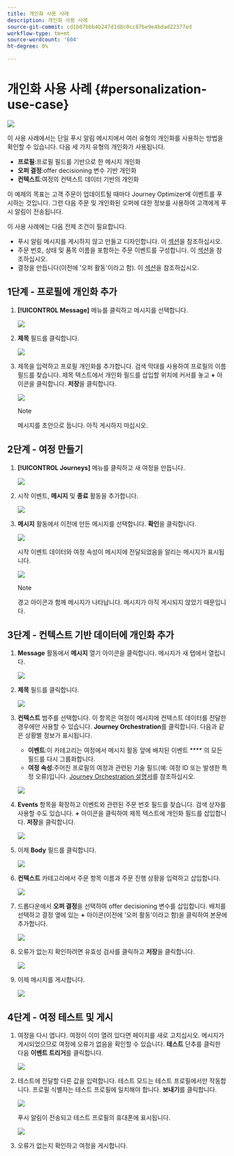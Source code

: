 ```yaml
---
title: 개인화 사용 사례
description: 개인화 사용 사례
source-git-commit: cd1b07bbb4b247d1d8c0cc87be9e4bdad22377ed
workflow-type: tm+mt
source-wordcount: '604'
ht-degree: 0%

---
```



# 개인화 사용 사례 {#personalization-use-case}

![](../assets/do-not-localize/badge.png)

이 사용 사례에서는 단일 푸시 알림 메시지에서 여러 유형의 개인화를 사용하는 방법을 확인할 수 있습니다. 다음 세 가지 유형의 개인화가 사용됩니다.

* **프로필**:프로필 필드를 기반으로 한 메시지 개인화
* **오퍼 결정**:offer decisioning 변수 기반 개인화
* **컨텍스트**:여정의 컨텍스트 데이터 기반의 개인화

이 예제의 목표는 고객 주문이 업데이트될 때마다 Journey Optimizer에 이벤트를 푸시하는 것입니다. 그런 다음 주문 및 개인화된 오퍼에 대한 정보를 사용하여 고객에게 푸시 알림이 전송됩니다.

이 사용 사례에는 다음 전제 조건이 필요합니다.

* 푸시 알림 메시지를 게시하지 않고 만들고 디자인합니다. 이 [섹션](../create-message.md)을 참조하십시오.
* 주문 번호, 상태 및 품목 이름을 포함하는 주문 이벤트를 구성합니다. 이 [섹션](../event/about-events.md)을 참조하십시오.
* 결정을 만듭니다(이전에 &#39;오퍼 활동&#39;이라고 함). 이 [섹션](../offers/offer-activities/create-offer-activities.md)을 참조하십시오.

## 1단계 - 프로필에 개인화 추가

1. **[!UICONTROL Message]** 메뉴를 클릭하고 메시지를 선택합니다.

   ![](assets/perso-uc.png)

1. **제목** 필드를 클릭합니다.

   ![](assets/perso-uc2.png)

1. 제목을 입력하고 프로필 개인화를 추가합니다. 검색 막대를 사용하여 프로필의 이름 필드를 찾습니다. 제목 텍스트에서 개인화 필드를 삽입할 위치에 커서를 놓고 **+** 아이콘을 클릭합니다. **저장**&#x200B;을 클릭합니다.

   ![](assets/perso-uc3.png)

   >[!NOTE]
   >
   >메시지를 초안으로 둡니다. 아직 게시하지 마십시오.

## 2단계 - 여정 만들기

1. **[!UICONTROL Journeys]** 메뉴를 클릭하고 새 여정을 만듭니다.

   ![](assets/perso-uc4.png)

1. 시작 이벤트, **메시지** 및 **종료** 활동을 추가합니다.

   ![](assets/perso-uc5.png)

1. **메시지** 활동에서 이전에 만든 메시지를 선택합니다. **확인**&#x200B;을 클릭합니다.

   ![](assets/perso-uc6.png)

   시작 이벤트 데이터와 여정 속성이 메시지에 전달되었음을 알리는 메시지가 표시됩니다.

   ![](assets/perso-uc7.png)

   >[!NOTE]
   >
   >경고 아이콘과 함께 메시지가 나타납니다. 메시지가 아직 게시되지 않았기 때문입니다.

## 3단계 - 컨텍스트 기반 데이터에 개인화 추가

1. **Message** 활동에서 **메시지** 열기 아이콘을 클릭합니다. 메시지가 새 탭에서 열립니다.

   ![](assets/perso-uc8.png)

1. **제목** 필드를 클릭합니다.

   ![](assets/perso-uc9.png)

1. **컨텍스트** 범주를 선택합니다. 이 항목은 여정이 메시지에 컨텍스트 데이터를 전달한 경우에만 사용할 수 있습니다. **Journey Orchestration**&#x200B;를 클릭합니다. 다음과 같은 상황별 정보가 표시됩니다.

   * **이벤트**:이 카테고리는 여정에서 메시지 활동 앞에 배치된 이벤트 **** 의 모든 필드를 다시 그룹화합니다.
   * **여정 속성**:주어진 프로필의 여정과 관련된 기술 필드(예: 여정 ID 또는 발생한 특정 오류)입니다. [Journey Orchestration 설명서](https://experienceleague.adobe.com/docs/journeys/using/building-advanced-conditions-journeys/syntax/journey-properties.html#building-advanced-conditions-journeys)를 참조하십시오.

   ![](assets/perso-uc10.png)

1. **Events** 항목을 확장하고 이벤트와 관련된 주문 번호 필드를 찾습니다. 검색 상자를 사용할 수도 있습니다. **+** 아이콘을 클릭하여 제목 텍스트에 개인화 필드를 삽입합니다. **저장**&#x200B;을 클릭합니다.

   ![](assets/perso-uc11.png)

1. 이제 **Body** 필드를 클릭합니다.

   ![](assets/perso-uc12.png)

1. **컨텍스트** 카테고리에서 주문 항목 이름과 주문 진행 상황을 입력하고 삽입합니다.

   ![](assets/perso-uc13.png)

1. 드롭다운에서 **오퍼 결정**&#x200B;을 선택하여 offer decisioning 변수를 삽입합니다. 배치를 선택하고 결정 옆에 있는 **+** 아이콘(이전에 &#39;오퍼 활동&#39;이라고 함)을 클릭하여 본문에 추가합니다.

   ![](assets/perso-uc14.png)

1. 오류가 없는지 확인하려면 유효성 검사를 클릭하고 **저장**&#x200B;을 클릭합니다.

   ![](assets/perso-uc15.png)

1. 이제 메시지를 게시합니다.

   ![](assets/perso-uc16.png)

## 4단계 - 여정 테스트 및 게시

1. 여정을 다시 엽니다. 여정이 이미 열려 있다면 페이지를 새로 고치십시오. 메시지가 게시되었으므로 여정에 오류가 없음을 확인할 수 있습니다. **테스트** 단추를 클릭한 다음 **이벤트 트리거**&#x200B;를 클릭합니다.

   ![](assets/perso-uc17.png)

1. 테스트에 전달할 다른 값을 입력합니다. 테스트 모드는 테스트 프로필에서만 작동합니다. 프로필 식별자는 테스트 프로필에 일치해야 합니다. **보내기**&#x200B;를 클릭합니다.

   ![](assets/perso-uc18.png)

   푸시 알림이 전송되고 테스트 프로필의 휴대폰에 표시됩니다.

   ![](assets/perso-uc19.png)

1. 오류가 없는지 확인하고 여정을 게시합니다.

